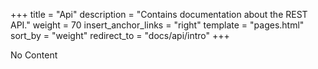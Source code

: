 +++
title = "Api"
description = "Contains documentation about the REST API."
weight = 70
insert_anchor_links = "right"
template = "pages.html"
sort_by = "weight"
redirect_to = "docs/api/intro"
+++

No Content
